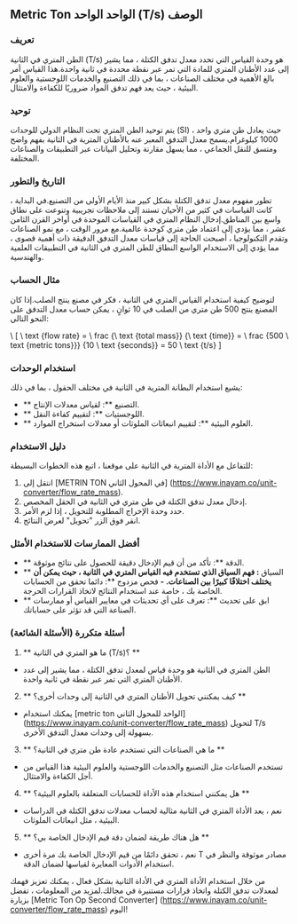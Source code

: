 ## Metric Ton الواحد الواحد (T/s) الوصف

### تعريف
الطن المتري في الثانية (T/s) هو وحدة القياس التي تحدد معدل تدفق الكتلة ، مما يشير إلى عدد الأطنان المتري للمادة التي تمر عبر نقطة محددة في ثانية واحدة.هذا القياس أمر بالغ الأهمية في مختلف الصناعات ، بما في ذلك التصنيع والخدمات اللوجستية والعلوم البيئية ، حيث يعد فهم تدفق المواد ضروريًا للكفاءة والامتثال.

### توحيد
يتم توحيد الطن المتري تحت النظام الدولي للوحدات (SI) ، حيث يعادل طن متري واحد 1000 كيلوغرام.يسمح معدل التدفق المعبر عنه بالأطنان المترية في الثانية بفهم واضح ومتسق للنقل الجماعي ، مما يسهل مقارنة وتحليل البيانات عبر التطبيقات والصناعات المختلفة.

### التاريخ والتطور
تطور مفهوم معدل تدفق الكتلة بشكل كبير منذ الأيام الأولى من التصنيع.في البداية ، كانت القياسات في كثير من الأحيان تستند إلى ملاحظات تجريبية وتنوعت على نطاق واسع بين المناطق.إدخال النظام المتري في القياسات الموحدة في أواخر القرن الثامن عشر ، مما يؤدي إلى اعتماد طن متري كوحدة عالمية.مع مرور الوقت ، مع نمو الصناعات وتقدم التكنولوجيا ، أصبحت الحاجة إلى قياسات معدل التدفق الدقيقة ذات أهمية قصوى ، مما يؤدي إلى الاستخدام الواسع النطاق للطن المتري في الثانية في التطبيقات العلمية والهندسية.

### مثال الحساب
لتوضيح كيفية استخدام القياس المتري في الثانية ، فكر في مصنع ينتج الصلب.إذا كان المصنع ينتج 500 طن متري من الصلب في 10 ثوانٍ ، يمكن حساب معدل التدفق على النحو التالي:

\ [
\ text {flow rate} = \ frac {\ text {total mass}} {\ text {time}} = \ frac {500 \ text {metric tons}}} {10 \ text {seconds}} = 50 \ text {t/s}
\]

### استخدام الوحدات
يشيع استخدام البطانة المترية في الثانية في مختلف الحقول ، بما في ذلك:
- ** التصنيع **: لقياس معدلات الإنتاج.
- ** اللوجستيات **: لتقييم كفاءة النقل.
- ** العلوم البيئية **: لتقييم انبعاثات الملوثات أو معدلات استخراج الموارد.

### دليل الاستخدام
للتفاعل مع الأداة المترية في الثانية على موقعنا ، اتبع هذه الخطوات البسيطة:
1. انتقل إلى [METRIN TON في المحول الثاني] (https://www.inayam.co/unit-converter/flow_rate_mass).
2. إدخال معدل تدفق الكتلة في طن متري في الثانية في الحقل المخصص.
3. حدد وحدة الإخراج المطلوبة للتحويل ، إذا لزم الأمر.
4. انقر فوق الزر "تحويل" لعرض النتائج.

### أفضل الممارسات للاستخدام الأمثل
- ** الدقة **: تأكد من أن قيم الإدخال دقيقة للحصول على نتائج موثوقة.
- ** السياق **: فهم السياق الذي تستخدم فيه القياس المتري في الثانية ، حيث يمكن أن يختلف اختلافًا كبيرًا بين الصناعات.
-** فحص مزدوج **: دائما تحقق من الحسابات الخاصة بك ، خاصة عند استخدام النتائج لاتخاذ القرارات الحرجة.
- ** ابق على تحديث **: تعرف على أي تحديثات في معايير القياس أو ممارسات الصناعة التي قد تؤثر على حساباتك.

### أسئلة متكررة (الأسئلة الشائعة)

1. ** ما هو المتري في الثانية (T/s)؟ **
- الطن المتري في الثانية هو وحدة قياس لمعدل تدفق الكتلة ، مما يشير إلى عدد الأطنان المتري التي تمر عبر نقطة في ثانية واحدة.

2. ** كيف يمكنني تحويل الأطنان المتري في الثانية إلى وحدات أخرى؟ **
- يمكنك استخدام [metric ton الواحد للمحول الثاني] (https://www.inayam.co/unit-converter/flow_rate_mass) لتحويل T/s بسهولة إلى وحدات معدل التدفق الأخرى.

3. ** ما هي الصناعات التي تستخدم عادة طن متري في الثانية؟ **
- تستخدم الصناعات مثل التصنيع والخدمات اللوجستية والعلوم البيئية هذا القياس من أجل الكفاءة والامتثال.

4. ** هل يمكنني استخدام هذه الأداة للحسابات المتعلقة بالعلوم البيئية؟ **
- نعم ، يعد الأداة المتري في الثانية مثالية لحساب معدلات تدفق الكتلة في الدراسات البيئية ، مثل انبعاثات الملوثات.

5. ** هل هناك طريقة لضمان دقة قيم الإدخال الخاصة بي؟ **
- نعم ، تحقق دائمًا من قيم الإدخال الخاصة بك مرة أخرى T مصادر موثوقة والنظر في استخدام الأدوات المعايرة لقياسها لضمان الدقة.

من خلال استخدام الأداة المتري في الأداة الثانية بشكل فعال ، يمكنك تعزيز فهمك لمعدلات تدفق الكتلة واتخاذ قرارات مستنيرة في مجالك.لمزيد من المعلومات ، تفضل بزيارة [Metric Ton Op Second Converter] (https://www.inayam.co/unit-converter/flow_rate_mass) اليوم!